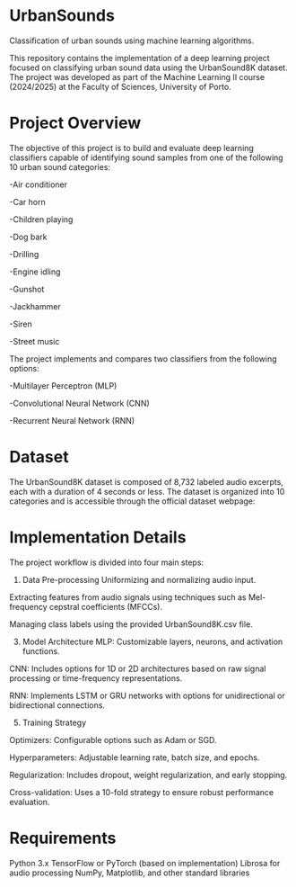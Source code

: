 # UrbanSounds
Classification of urban sounds using machine learning algorithms.



This repository contains the implementation of a deep learning project focused on classifying urban sound data using the UrbanSound8K dataset. The project was developed as part of the Machine Learning II course (2024/2025) at the Faculty of Sciences, University of Porto.

# Project Overview
The objective of this project is to build and evaluate deep learning classifiers capable of identifying sound samples from one of the following 10 urban sound categories:

-Air conditioner

-Car horn

-Children playing

-Dog bark

-Drilling

-Engine idling

-Gunshot

-Jackhammer

-Siren

-Street music

The project implements and compares two classifiers from the following options:

-Multilayer Perceptron (MLP)

-Convolutional Neural Network (CNN)

-Recurrent Neural Network (RNN)

# Dataset
The UrbanSound8K dataset is composed of 8,732 labeled audio excerpts, each with a duration of 4 seconds or less. The dataset is organized into 10 categories and is accessible through the official dataset webpage:



# Implementation Details
The project workflow is divided into four main steps:

  1. Data Pre-processing
Uniformizing and normalizing audio input.

Extracting features from audio signals using techniques such as Mel-frequency cepstral coefficients (MFCCs).

Managing class labels using the provided UrbanSound8K.csv file.

  3. Model Architecture
MLP: Customizable layers, neurons, and activation functions.

CNN: Includes options for 1D or 2D architectures based on raw signal processing or time-frequency representations.

RNN: Implements LSTM or GRU networks with options for unidirectional or bidirectional connections.

  5. Training Strategy

Optimizers: Configurable options such as Adam or SGD.

Hyperparameters: Adjustable learning rate, batch size, and epochs.

Regularization: Includes dropout, weight regularization, and early stopping.

Cross-validation: Uses a 10-fold strategy to ensure robust performance evaluation.




# Requirements
Python 3.x
TensorFlow or PyTorch (based on implementation)
Librosa for audio processing
NumPy, Matplotlib, and other standard libraries
